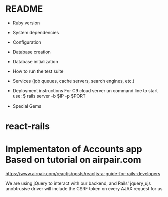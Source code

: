 # README


* Ruby version

* System dependencies

* Configuration

* Database creation

* Database initialization

* How to run the test suite

* Services (job queues, cache servers, search engines, etc.)

* Deployment instructions
For C9 cloud server un command line to start use:
$ rails server -b $IP -p $PORT

* Special Gems
# react-rails

# Implementaton of Accounts app Based on tutorial on airpair.com
https://www.airpair.com/reactjs/posts/reactjs-a-guide-for-rails-developers

We are using jQuery to interact with our backend, and Rails' jquery_ujs unobtrusive driver will include the CSRF token on every AJAX request for us

